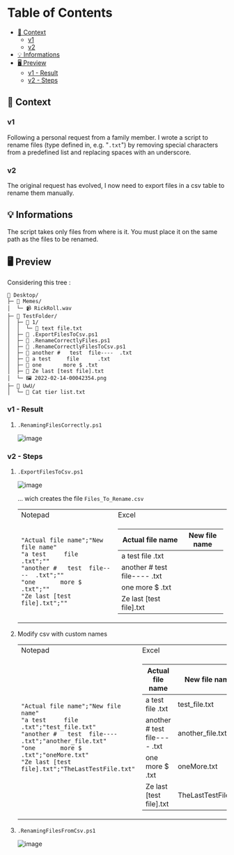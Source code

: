 # Table of Contents
- [📖 Context](#-context)
  - [v1](#v1)
  - [v2](#v2)
- [💡 Informations](#-informations)
- [🖥️ Preview](#️-preview)
  - [v1 - Result](#v1---result)
  - [v2 - Steps](#v2---steps)


## 📖 Context

### v1
Following a personal request from a family member. I wrote a script to rename files (type defined in, e.g. "`.txt`") by removing special characters from a predefined list and replacing spaces with an underscore.

### v2
The original request has evolved, I now need to export files in a csv table to rename them manually.

## 💡 Informations

The script takes only files from where is it. You must place it on the same path as the files to be renamed.

## 🖥️ Preview

Considering this tree :
```
📂 Desktop/
├─ 📂 Memes/
│  └─ 📹 RickRoll.wav
├─ 📂 TestFolder/
│  ├─ 📂 1/
│  │  └─ 📄 text file.txt
│  ├─ 📜 .ExportFilesToCsv.ps1
│  ├─ 📜 .RenameCorrectlyFiles.ps1
│  ├─ 📜 .RenameCorrectlyFilesToCsv.ps1
│  ├─ 📄 another #   test  file----  .txt
│  ├─ 📄 a test     file      .txt
│  ├─ 📄 one       more $ .txt
│  ├─ 📄 Ze last [test file].txt
│  └─ 🖼️ 2022-02-14-00042354.png
├─ 📂 UwU/
│  └─ 📄 Cat tier list.txt  
```

### v1 - Result

1. `.RenamingFilesCorrectly.ps1`

    ![image](https://github.com/VydrOz/renaming-files-correctly/assets/61025448/6efcaf25-5644-4fb4-8fbf-8fa98d3961dc)

### v2 - Steps
1. `.ExportFilesToCsv.ps1`

    ![image](https://github.com/VydrOz/renaming-files-correctly/assets/61025448/acc5c1d5-38a0-4684-825b-96d82c6ca6cf)

    ... wich creates the file `Files_To_Rename.csv`
    <table>
        <tr>
            <td>
                Notepad
            </td>
            <td>
                Excel
            </td>
        </tr>
        <tr>
            <td>

    ```excel
    "Actual file name";"New file name"
    "a test     file      .txt";""
    "another #   test  file----  .txt";""
    "one       more $ .txt";""
    "Ze last [test file].txt";""
    ```
    </td>
    <td>

    | Actual file name | New file name |
    |---|---|
    | a test     file      .txt | |
    | another #   test  file----  .txt | |
    | one       more $ .txt | |
    | Ze last [test file].txt | |
    </td>
    </tr>
    </table>

2. Modify csv with custom names

    <table>
        <tr>
            <td>
                Notepad
            </td>
            <td>
                Excel
            </td>
        </tr>
        <tr>
            <td>

    ```excel
    "Actual file name";"New file name"
    "a test     file      .txt";"test_file.txt"
    "another #   test  file----  .txt";"another_file.txt"
    "one       more $ .txt";"oneMore.txt"
    "Ze last [test file].txt";"TheLastTestFile.txt"
    ```
    </td>
    <td>

    | Actual file name | New file name |
    |---|---|
    | a test     file      .txt | test_file.txt |
    | another #   test  file----  .txt | another_file.txt |
    | one       more $ .txt | oneMore.txt |
    | Ze last [test file].txt | TheLastTestFile.txt |
    </td>
    </tr>
    </table>


3. `.RenamingFilesFromCsv.ps1`

    ![image](https://github.com/VydrOz/renaming-files-correctly/assets/61025448/252f30c5-39f1-4c1d-a4ff-ddba58b6318e)
